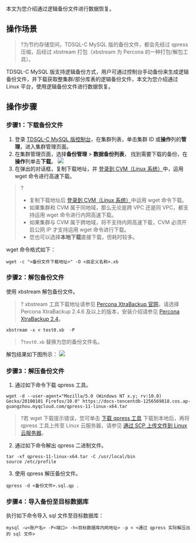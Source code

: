 本文为您介绍通过逻辑备份文件进行数据恢复。

## 操作场景
>?为节约存储空间，TDSQL-C MySQL 版的备份文件，都会先经过 qpress 压缩，后经过 xbstream 打包（xbstream 为 Percona 的一种打包/解包工具）。

TDSQL-C MySQL 版支持逻辑备份方式，用户可通过控制台手动备份来生成逻辑备份文件，并下载获取整集群/部分库表的逻辑备份文件，本文为您介绍通过 Linux 平台，使用逻辑备份文件进行数据恢复。

## 操作步骤
### 步骤1：下载备份文件
1. 登录 [TDSQL-C MySQL 版控制台](https://console.cloud.tencent.com/cynosdb)，在集群列表，单击集群 ID 或**操作**列的**管理**，进入集群管理页面。
2. 在集群管理页面，选择**备份管理** > **数据备份列表**， 找到需要下载的备份，在**操作**列单击**下载**。
![](https://staticintl.cloudcachetci.com/yehe/backend-news/9i8N093_33.png)
3. 在弹出的对话框，复制下载地址，并 [登录到 CVM（Linux 系统）](https://www.tencentcloud.com/document/product/213/10517#.E6.AD.A5.E9.AA.A43.EF.BC.9A.E7.99.BB.E5.BD.95.E4.BA.91.E6.9C.8D.E5.8A.A1.E5.99.A8)中，运用 wget 命令进行高速下载。
>?
>- 复制下载地址后 [登录到 CVM（Linux 系统）](https://www.tencentcloud.com/document/product/213/10517#.E6.AD.A5.E9.AA.A43.EF.BC.9A.E7.99.BB.E5.BD.95.E4.BA.91.E6.9C.8D.E5.8A.A1.E5.99.A8)中运用 wget 命令下载。
>  - 如果集群和 CVM 属于同地域，那么无论是跨 VPC 还是同 VPC，都支持运用 wget 命令进行内网高速下载。
>  - 如果集群与 CVM 属于跨地域，将不支持内网高速下载，CVM 必须开启公网 IP 才支持运用 wget 命令进行下载。
>- 您也可以选择**本地下载**直接下载，但耗时较多。
>
wget 命令格式如下：
```
wget -c "<备份文件下载地址>" -O <自定义名称>.xb
```

### 步骤2：解包备份文件
使用 xbstream 解包备份文件。
>? xbstream 工具下载地址请参见 [Percona XtraBackup 官网](https://www.percona.com/downloads/Percona-XtraBackup-2.4/LATEST/)，请选择 Percona XtraBackup 2.4.6 及以上的版本，安装介绍请参见 [Percona XtraBackup 2.4](https://docs.percona.com/percona-xtrabackup/2.4/installation/yum_repo.html)。
>
```
xbstream -x < test0.xb  -P
```
>?`test0.xb` 替换为您的备份文件名。
>
解包结果如下图所示：
![](https://staticintl.cloudcachetci.com/yehe/backend-news/VkG7203_34.png)

### 步骤3：解压备份文件
1. 通过如下命令下载 qpress 工具。
```
wget -d --user-agent="Mozilla/5.0 (Windows NT x.y; rv:10.0) Gecko/20100101 Firefox/10.0" https://docs-tencentdb-1256569818.cos.ap-guangzhou.myqcloud.com/qpress-11-linux-x64.tar
```
>?若 wget 下载提示错误，您可单击 [下载 qpress 工具](https://docs-tencentdb-1256569818.cos.ap-guangzhou.myqcloud.com/qpress-11-linux-x64.tar) 下载到本地后，再将 qpress 工具上传至 Linux 云服务器，请参见 [通过 SCP 上传文件到 Linux 云服务器](https://intl.cloud.tencent.com/document/product/213/2133)。
>
2. 通过如下命令解出 qpress 二进制文件。
```
tar -xf qpress-11-linux-x64.tar -C /usr/local/bin
source /etc/profile
```
3. 使用 qpress 解压备份文件。
```
qpress -d <备份文件>.sql.qp .
```

### 步骤4：导入备份至目标数据库
执行如下命令导入 sql 文件至目标数据库：
```
mysql -u<账户名> -P<端口> -h<目标数据库内网地址> -p < <通过 qpress 实际解压出的 sql 文件>
```
